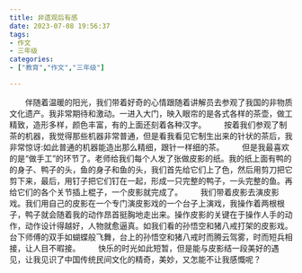 ```yaml
---
title: 非遗观后有感
date: 2023-07-08 19:56:37
tags:
- 作文
- 三年级
categories:
- ["教育","作文","三年级"]

---
```


&emsp;&emsp;伴随着温暖的阳光，我们带着好奇的心情跟随着讲解员去参观了我国的非物质文化遗产。我非常期待和激动。一进入大门，映入眼帘的是各式各样的茶壶，做工精致，造形多样，颜色丰富，有的上面还刻着各种汉字。
&emsp;&emsp;按着我们参观了制茶的机器，我觉得那些机器非常普通，但是看我看见它制生出来的针状的茶后，我非常惊讶:如此普通的机器能造出那么精细，跟针一样细的茶。
&emsp;&emsp;但是我最喜欢的是“做手工”的环节了。老师给我们每个人发了张做皮影的纸。我的纸上面有鸭的的身子、鸭子的头，鱼的身子和鱼的头，我们首先给它们上了色，然后用剪刀把它剪下来，最后，用钉子把它们钉在一起，形成一只完整的鸭子，一头完整的鱼。再给它们的各个关节插上棍子，一个皮影就完成了。
&emsp;&emsp;我们带着皮影去演皮影戏。我们用自己的皮影在一个专门演皮影戏的一个台子上演戏，我操作着两根根子，鸭子就会随着我的动作昂首挺胸地走出来。操作皮影的关键在于操作人手的动作，动作设计得越好，人物就愈逼真。如我们看的孙悟空和猪八戒打架的皮影戏。台下师傅的双手如蝴蝶般飞舞，台上的孙悟空和猪八戒时而腾云驾雾，时而短兵相接，让人目不暇接。
&emsp;&emsp;快乐的时光如此短暂，但是能与皮影结一段美好的遇见，让我见识了中国传统民间文化的精奇，美妙，又怎能不让我感慨呢？